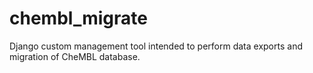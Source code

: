 chembl_migrate
==============

Django custom management tool intended to perform data exports and migration of CheMBL database.
